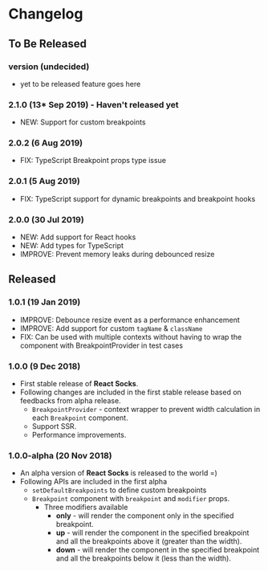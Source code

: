 # Changelog

## To Be Released

### version (undecided)

* yet to be released feature goes here

### 2.1.0 (13* Sep 2019) - Haven't released yet

* NEW: Support for custom breakpoints

### 2.0.2 (6 Aug 2019)

* FIX: TypeScript Breakpoint props type issue

### 2.0.1 (5 Aug 2019)

* FIX: TypeScript support for dynamic breakpoints and breakpoint hooks

### 2.0.0 (30 Jul 2019)

* NEW: Add support for React hooks
* NEW: Add types for TypeScript
* IMPROVE: Prevent memory leaks during debounced resize

## Released

### 1.0.1 (19 Jan 2019)

* IMPROVE: Debounce resize event as a performance enhancement
* IMPROVE: Add support for custom `tagName` & `className`
* FIX: Can be used with multiple contexts without having to wrap the component with BreakpointProvider in test cases

### 1.0.0 (9 Dec 2018)

* First stable release of **React Socks**.
* Following changes are included in the first stable release based on feedbacks from alpha release.
  * `BreakpointProvider` - context wrapper to prevent width calculation in each `Breakpoint` component.
  * Support SSR.
  * Performance improvements.

### 1.0.0-alpha (20 Nov 2018)

* An alpha version of **React Socks** is released to the world =)
* Following APIs are included in the first alpha
  * `setDefaultBreakpoints` to define custom breakpoints
  * `Breakpoint` component with `breakpoint` and `modifier` props.
    * Three modifiers available
      * **only** - will render the component only in the specified breakpoint.
      * **up** - will render the component in the specified breakpoint and all the breakpoints above it (greater than the width).
      * **down** - will render the component in the specified breakpoint and all the breakpoints below it (less than the width).
